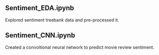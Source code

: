 ## Sentiment_EDA.ipynb
Explored sentiment treebank data and pre-processed it. 

## Sentiment_CNN.ipynb
Created a convoltional neural network to predict movie review sentiment. 

